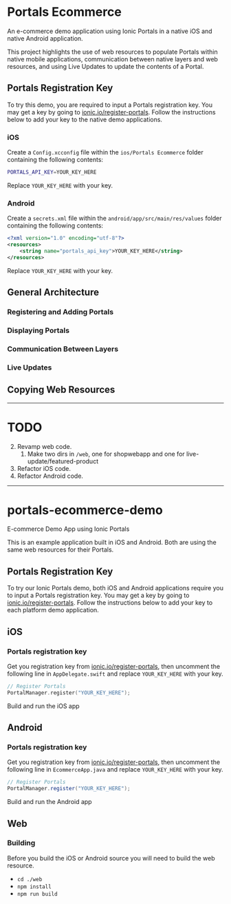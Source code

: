 # Portals Ecommerce

An e-commerce demo application using Ionic Portals in a native iOS and native Android application.

This project highlights the use of web resources to populate Portals within native mobile applications, communication between native layers and web resources, and using Live Updates to update the contents of a Portal.

## Portals Registration Key

To try this demo, you are required to input a Portals registration key. You may get a key by going to [ionic.io/register-portals](https://ionic.io/register-portals). Follow the instructions below to add your key to the native demo applications.

### iOS

Create a `Config.xcconfig` file within the `ios/Portals Ecommerce` folder containing the following contents:

```bash
PORTALS_API_KEY=YOUR_KEY_HERE
```

Replace `YOUR_KEY_HERE` with your key.

### Android

Create a `secrets.xml` file within the `android/app/src/main/res/values` folder containing the following contents:

```xml
<?xml version="1.0" encoding="utf-8"?>
<resources>
    <string name="portals_api_key">YOUR_KEY_HERE</string>
</resources>
```

Replace `YOUR_KEY_HERE` with your key.

## General Architecture

### Registering and Adding Portals

### Displaying Portals

### Communication Between Layers

### Live Updates

## Copying Web Resources

---

# TODO

2. Revamp web code.
   1. Make two dirs in `/web`, one for shopwebapp and one for live-update/featured-product
3. Refactor iOS code.
4. Refactor Android code.

---

# portals-ecommerce-demo

E-commerce Demo App using Ionic Portals

This is an example application built in iOS and Android. Both are using the same web resources for their Portals.

## Portals Registration Key

To try our Ionic Portals demo, both iOS and Android applications require you to input a Portals registration key. You may get a key by going to [ionic.io/register-portals](https://ionic.io/register-portals). Follow the instructions below to add your key to each platform demo application.

## iOS

### Portals registration key

Get you registration key from [ionic.io/register-portals](https://ionic.io/register-portals), then uncomment the following line in `AppDelegate.swift` and replace `YOUR_KEY_HERE` with your key.

```Swift
// Register Portals
PortalManager.register("YOUR_KEY_HERE");
```

Build and run the iOS app

## Android

### Portals registration key

Get you registration key from [ionic.io/register-portals](https://ionic.io/register-portals), then uncomment the following line in `EcommerceApp.java` and replace `YOUR_KEY_HERE` with your key.

```Java
// Register Portals
PortalManager.register("YOUR_KEY_HERE");
```

Build and run the Android app

## Web

### Building

Before you build the iOS or Android source you will need to build the web resource.

- `cd ./web`
- `npm install`
- `npm run build`
